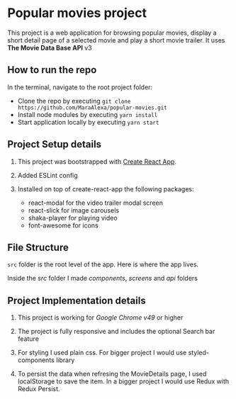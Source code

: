 # Popular movies project

This project is a web application for browsing popular movies, display a short detail page of a selected movie and play a short movie trailer.
It uses **The Movie Data Base API** v3

## How to run the repo

In the terminal, navigate to the root project folder:

- Clone the repo by executing `git clone https://github.com/MaraAlexa/popular-movies.git`
- Install node modules by executing `yarn install`
- Start application locally by executing `yarn start`

## Project Setup details

1. This project was bootstrapped with [Create React App](https://github.com/facebook/create-react-app).
2. Added ESLint config
3. Installed on top of create-react-app the following packages:

   - react-modal for the video trailer modal screen
   - react-slick for image carousels
   - shaka-player for playing video
   - font-awesome for icons

## File Structure

`src` folder is the root level of the app. Here is where the app lives.

Inside the _src_ folder I made _components_, _screens_ and _api_ folders

## Project Implementation details

1. This project is working for _Google Chrome v49_ or higher

2. The project is fully responsive and includes the optional Search bar feature

3. For styling I used plain css. For bigger project I would use styled-components library

4. To persist the data when refresing the MovieDetails page, I used localStorage to save the item. In a bigger project I would use Redux with Redux Persist.
